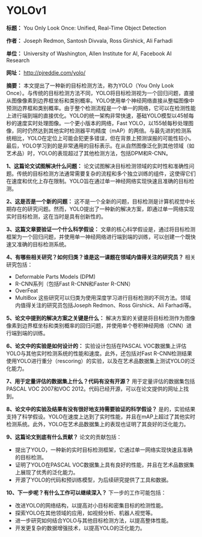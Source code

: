 # YOLOv1 

**标题：** You Only Look Once: Unified, Real-Time Object Detection

**作者：** Joseph Redmon, Santosh Divvala, Ross Girshick, Ali Farhadi

**单位：** University of Washington, Allen Institute for AI, Facebook AI Research

**网址：** http://pjreddie.com/yolo/

**摘要：**
本文提出了一种新的目标检测方法，称为YOLO（You Only Look Once）。与传统的目标检测方法不同，YOLO将目标检测视为一个回归问题，直接从图像像素到边界框坐标和类别概率。YOLO使用单个神经网络直接从整幅图像中预测边界框和类别概率。由于整个检测流程是一个单一的网络，它可以在检测性能上进行端到端的直接优化。YOLO的统一架构非常快速，基础YOLO模型以45帧每秒的速度实时处理图像。一个更小版本的网络，Fast YOLO，以155帧每秒处理图像，同时仍然达到其他实时检测器平均精度（mAP）的两倍。与最先进的检测系统相比，YOLO在定位上可能会犯更多错误，但在背景上预测误报的可能性较小。最后，YOLO学习到的是非常通用的目标表示。在从自然图像泛化到其他领域（如艺术品）时，YOLO的表现超过了其他检测方法，包括DPM和R-CNN。

**1、这篇论文试图解决什么问题：**
论文试图解决目标检测领域的实时性和准确性问题。传统的目标检测方法通常需要复杂的流程和多个独立训练的组件，这使得它们在速度和优化上存在限制。YOLO旨在通过单一神经网络实现快速且准确的目标检测。

**2、这是否是一个新的问题：**
这不是一个全新的问题，目标检测是计算机视觉中长期存在的研究问题。然而，YOLO提出了一种新的解决方案，即通过单一网络实现实时目标检测，这在当时是具有创新性的。

**3、这篇文章要验证一个什么科学假设：**
文章的核心科学假设是，通过将目标检测框架为一个回归问题，并使用单一神经网络进行端到端的训练，可以创建一个既快速又准确的目标检测系统。

**4、有哪些相关研究？如何归类？谁是这一课题在领域内值得关注的研究员？**
相关研究包括：
- Deformable Parts Models (DPM)
- R-CNN系列（包括Fast R-CNN和Faster R-CNN）
- OverFeat
- MultiBox
这些研究可以归类为使用深度学习进行目标检测的不同方法。领域内值得关注的研究员包括Joseph Redmon、Ross Girshick、Ali Farhadi等。

**5、论文中提到的解决方案之关键是什么：**
解决方案的关键是将目标检测作为图像像素到边界框坐标和类别概率的回归问题，并使用单个卷积神经网络（CNN）进行端到端的训练。

**6、论文中的实验是如何设计的：**
实验设计包括在PASCAL VOC数据集上评估YOLO与其他实时检测系统的性能和速度。此外，还包括对Fast R-CNN检测结果使用YOLO进行重分（rescoring）的实验，以及在艺术品数据集上测试YOLO的泛化能力。

**7、用于定量评估的数据集上什么？代码有没有开源？**
用于定量评估的数据集包括PASCAL VOC 2007和VOC 2012。代码已经开源，可以在论文提供的网址上找到。

**8、论文中的实验及结果有没有很好地支持需要验证的科学假设？**
是的，实验结果支持了科学假设。YOLO在速度上达到了实时性能，并且在mAP上超过了其他实时检测系统。此外，YOLO在艺术品数据集上的表现也证明了其良好的泛化能力。

**9、这篇论文到底有什么贡献？**
论文的贡献包括：
- 提出了YOLO，一种新的实时目标检测框架，它通过单一网络实现快速且准确的目标检测。
- 证明了YOLO在PASCAL VOC数据集上具有良好的性能，并且在艺术品数据集上展现了优秀的泛化能力。
- 开源了YOLO的代码和预训练模型，为后续研究提供了工具和数据。

**10、下一步呢？有什么工作可以继续深入？**
下一步的工作可能包括：
- 改进YOLO的网络结构，以提高对小目标和密集目标的检测性能。
- 探索YOLO在其他领域的应用，如视频分析、机器人视觉等。
- 进一步研究如何结合YOLO与其他目标检测方法，以提高整体性能。
- 开发更复杂的数据增强技术，以提高YOLO的泛化能力。